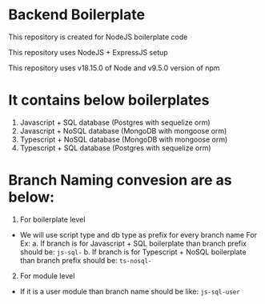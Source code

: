 # Backend Boilerplate

This repository is created for NodeJS boilerplate code

This repository uses NodeJS + ExpressJS setup

This repository uses v18.15.0 of Node and v9.5.0 version of npm

# It contains below boilerplates
1. Javascript + SQL database (Postgres with sequelize orm)
2. Javascript + NoSQL database (MongoDB with mongoose orm)
3. Typescript + NoSQL database  (MongoDB with mongoose orm)
4. Typescript + SQL database (Postgres with sequelize orm)

# Branch Naming convesion are as below:

1. For boilerplate level
- We will use script type and db type as prefix for every branch name
  For Ex: 
  a. If branch is for Javascript + SQL boilerplate than branch prefix should be: `js-sql-`
  b. If branch is for Typescript + NoSQL boilerplate than branch prefix should be: `ts-nosql-`

2. For module level
- If it is a user module than branch name should be like: `js-sql-user`